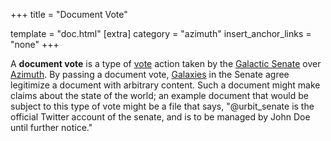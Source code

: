 +++
title = "Document Vote"

template = "doc.html"
[extra]
category = "azimuth"
insert_anchor_links = "none"
+++

A **document vote** is a type of [vote](../voting) action taken by the [Galactic Senate](../senate) over [Azimuth](../azimuth). By passing a document vote, [Galaxies](../galaxy) in the Senate agree legitimize a document with arbitrary content. Such a document might make claims about the state of the world; an example document that would be subject to this type of vote might be a file that says, "@urbit_senate is the official Twitter account of the senate, and is to be managed by John Doe until further notice."
